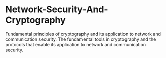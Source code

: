# Network-Security-And-Cryptography
Fundamental principles of cryptography and its application to network and communication security. The fundamental tools in cryptography and the protocols that enable its application to network and communication security. 
